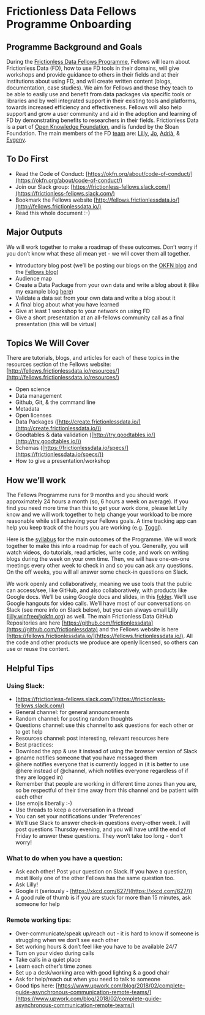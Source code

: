 # Frictionless Data Fellows Programme Onboarding

## Programme Background and Goals

During the [Frictionless Data Fellows Programme](https://fellows.frictionlessdata.io/), Fellows will learn about Frictionless Data (FD), how to use FD tools in their domains, will give workshops and provide guidance to others in their fields and at their institutions about using FD, and will create written content (blogs, documentation, case studies). We aim for Fellows and those they teach to be able to easily use and benefit from data packages via specific tools or libraries and by well integrated support in their existing tools and platforms, towards increased efficiency and effectiveness. Fellows will also help support and grow a user community and aid in the adoption and learning of FD by demonstrating benefits to researchers in their fields. Frictionless Data is a part of [Open Knowledge Foundation](https://okfn.org/), and is funded by the Sloan Foundation. The main members of the FD [team](https://okfn.org/team/) are: [Lilly](https://github.com/lwinfree), [Jo](https://github.com/jobarratt), [Adrià](https://github.com/amercader), & [Evgeny](https://github.com/roll).

## To Do First

*   Read the Code of Conduct: [https://okfn.org/about/code-of-conduct/](https://okfn.org/about/code-of-conduct/)
*   Join our Slack group: [https://frictionless-fellows.slack.com/](https://frictionless-fellows.slack.com/)
*   Bookmark the Fellows website [http://fellows.frictionlessdata.io/](http://fellows.frictionlessdata.io/)
*   Read this whole document :-)

## Major Outputs

We will work together to make a roadmap of these outcomes. Don’t worry if you don’t know what these all mean yet - we will cover them all together.

*   Introductory blog post (we’ll be posting our blogs on the [OKFN blog](https://blog.okfn.org/) and the [Fellows blog](http://fellows.frictionlessdata.io/blog/))
*   Audience map
*   Create a Data Package from your own data and write a blog about it (like my example blog [here](http://fellows.frictionlessdata.io/blog/neuro-blog/))
*   Validate a data set from your own data and write a blog about it
*   A final blog about what you have learned
*   Give at least 1 workshop to your network on using FD
*   Give a short presentation at an all-fellows community call as a final presentation (this will be virtual)

## Topics We Will Cover

There are tutorials, blogs, and articles for each of these topics in the resources section of the Fellows website: [http://fellows.frictionlessdata.io/resources/](http://fellows.frictionlessdata.io/resources/)

*   Open science
*   Data management
*   Github, Git, & the command line
*   Metadata
*   Open licenses
*   Data Packages ([http://create.frictionlessdata.io/](http://create.frictionlessdata.io/))
*   Goodtables & data validation ([http://try.goodtables.io/](http://try.goodtables.io/))
*   Schemas ([https://frictionlessdata.io/specs/](https://frictionlessdata.io/specs/))
*   How to give a presentation/workshop

## How we’ll work

The Fellows Programme runs for 9 months and you should work approximately 24 hours a month (so, 6 hours a week on average). If you find you need more time than this to get your work done, please let Lilly know and we will work together to help change your workload to be more reasonable while still achieving your Fellows goals. A time tracking app can help you keep track of the hours you are working (e.g. [Toggl](https://toggl.com/)).

Here is the [syllabus](http://fellows.frictionlessdata.io/syllabus/) for the main outcomes of the Programme. We will work together to make this into a roadmap for each of you. Generally, you will watch videos, do tutorials, read articles, write code, and work on writing blogs during the week on your own time. Then, we will have one-on-one meetings every other week to check in and so you can ask any questions. On the off weeks, you will all answer some check-in questions on Slack.

We work openly and collaboratively, meaning we use tools that the public can access/see, like GitHub, and also collaboratively, with products like Google docs. We’ll be using Google docs and slides, in this [folder](https://drive.google.com/drive/u/1/folders/1ADnjiBmLJYx5wcnzi8fpEXRpDuw08til). We’ll use Google hangouts for video calls. We’ll have most of our conversations on Slack (see more info on Slack below), but you can always email Lilly ([lilly.winfree@okfn.org](mailto:lilly.winfree@okfn.org)) as well. The main Frictionless Data GitHub Repositories are here [https://github.com/frictionlessdata](https://github.com/frictionlessdata) and the Fellows website is here [https://fellows.frictionlessdata.io/](https://fellows.frictionlessdata.io/). All the code and other products we produce are openly licensed, so others can use or reuse the content.

## Helpful Tips

### Using Slack:

*   [https://frictionless-fellows.slack.com/](https://frictionless-fellows.slack.com/)
*   General channel: for general announcements
*   Random channel: for posting random thoughts
*   Questions channel: use this channel to ask questions for each other or to get help
*   Resources channel: post interesting, relevant resources here
*   Best practices:
  *   Download the app & use it instead of using the browser version of Slack
  *   @name notifies someone that you have messaged them
  *   @here notifies everyone that is currently logged in (it is better to use @here instead of @channel, which notifies everyone regardless of if they are logged in)
  *   Remember that people are working in different time zones than you are, so be respectful of their time away from this channel and be patient with each other
  *   Use emojis liberally :-)
  *   Use threads to keep a conversation in a thread
  *   You can set your notifications under ‘Preferences’
*   We’ll use Slack to answer check-in questions every-other week. I will post questions Thursday evening, and you will have until the end of Friday to answer these questions. They won’t take too long - don’t worry!

### What to do when you have a question:

*   Ask each other! Post your question on Slack. If you have a question, most likely one of the other Fellows has the same question too.
*   Ask Lilly!
*   Google it (seriously - [https://xkcd.com/627/](https://xkcd.com/627/))
*   A good rule of thumb is if you are stuck for more than 15 minutes, ask someone for help

### Remote working tips:

*   Over-communicate/speak up/reach out - it is hard to know if someone is struggling when we don’t see each other
*   Set working hours & don’t feel like you have to be available 24/7
*   Turn on your video during calls
*   Take calls in a quiet place
*   Learn each other’s time zones
*   Set up a desk/working area with good lighting & a good chair
*   Ask for help/reach out when you need to talk to someone
*   Good tips here: [https://www.upwork.com/blog/2018/02/complete-guide-asynchronous-communication-remote-teams/](https://www.upwork.com/blog/2018/02/complete-guide-asynchronous-communication-remote-teams/)
